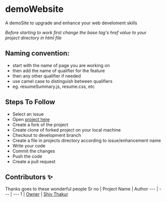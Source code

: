 # demoWebsite

A demoSite to upgrade and enhance your web develoment skills

*Before starting to work first change the base tag's href value to your project directory in html file*

## Naming convention:
- start with the name of page you are working on
- then add the name of qualifier for the feature
- then any other qualifier if needed
- use camel case to distinguish between qualifiers
- eg. resumeSummary.js, resume.css, etc

## Steps To Follow

- Select an issue
- Open [project here](https://github.com/chavarera/demoWebsite)
- Create a fork of the project
- Create clone of forked project on your local machine
- Checkout to development branch
- Create a file in projects directory according to issue/enhancement name
- Write your code
- Commit the changes
- Push the code
- Create a pull request

## Contributors ✨

Thanks goes to these wonderful people
Sr no | Project Name | Author
--- | --- | ---
1 | [Owner](https://github.com/ShivSt/demoWebsite) | [Shiv Thakur](https://github.com/ShivSt)
